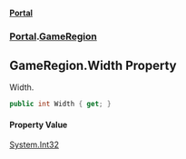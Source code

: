 #### [Portal](index.md 'index')
### [Portal](Portal.md 'Portal').[GameRegion](GameRegion.md 'Portal.GameRegion')

## GameRegion.Width Property

Width.

```csharp
public int Width { get; }
```

#### Property Value
[System.Int32](https://docs.microsoft.com/en-us/dotnet/api/System.Int32 'System.Int32')